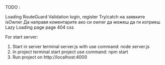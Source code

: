 TODO :

Loading
RouteGuard
Validation login, register
Try/catch на заявките
isOwner
Да направя коментарите ако си owner да можеш да ги изтриеш
Lazy Loading page
page 404 css


For start server: 
1. Start in server terminal server.js with use command: node server.js
2. In project terminal start project use command: npm start
3. Run project on http://localhost:4000